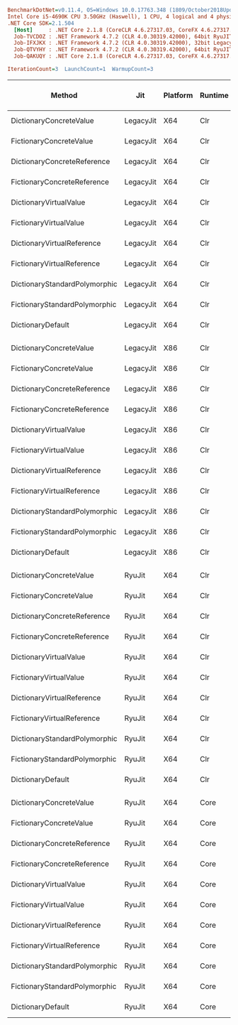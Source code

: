 ``` ini

BenchmarkDotNet=v0.11.4, OS=Windows 10.0.17763.348 (1809/October2018Update/Redstone5)
Intel Core i5-4690K CPU 3.50GHz (Haswell), 1 CPU, 4 logical and 4 physical cores
.NET Core SDK=2.1.504
  [Host]     : .NET Core 2.1.8 (CoreCLR 4.6.27317.03, CoreFX 4.6.27317.03), 64bit RyuJIT
  Job-TVCDOZ : .NET Framework 4.7.2 (CLR 4.0.30319.42000), 64bit RyuJIT-v4.7.3362.0
  Job-IFXJKX : .NET Framework 4.7.2 (CLR 4.0.30319.42000), 32bit LegacyJIT-v4.7.3362.0
  Job-QTVYHY : .NET Framework 4.7.2 (CLR 4.0.30319.42000), 64bit RyuJIT-v4.7.3362.0
  Job-QAKUQY : .NET Core 2.1.8 (CoreCLR 4.6.27317.03, CoreFX 4.6.27317.03), 64bit RyuJIT

IterationCount=3  LaunchCount=1  WarmupCount=3  

```
|                        Method |       Jit | Platform | Runtime |        Mean |       Error |     StdDev | Ratio | RatioSD | Gen 0/1k Op | Gen 1/1k Op | Gen 2/1k Op | Allocated Memory/Op |
|------------------------------ |---------- |--------- |-------- |------------:|------------:|-----------:|------:|--------:|------------:|------------:|------------:|--------------------:|
|       DictionaryConcreteValue | LegacyJit |      X64 |     Clr |   186.14 us |  22.6043 us |  1.2390 us |  1.19 |    0.01 |     21.7285 |           - |           - |            68.04 KB |
|       FictionaryConcreteValue | LegacyJit |      X64 |     Clr |   105.27 us |  17.7096 us |  0.9707 us |  0.67 |    0.00 |     23.1934 |           - |           - |            71.67 KB |
|   DictionaryConcreteReference | LegacyJit |      X64 |     Clr |   155.98 us |  19.4114 us |  1.0640 us |  1.00 |    0.00 |     21.7285 |           - |           - |            68.04 KB |
|   FictionaryConcreteReference | LegacyJit |      X64 |     Clr |   154.94 us |   9.9714 us |  0.5466 us |  0.99 |    0.00 |     23.1934 |           - |           - |            71.68 KB |
|        DictionaryVirtualValue | LegacyJit |      X64 |     Clr |   158.36 us |   5.6729 us |  0.3110 us |  1.02 |    0.01 |     21.7285 |           - |           - |            68.04 KB |
|        FictionaryVirtualValue | LegacyJit |      X64 |     Clr |   158.00 us |   4.6316 us |  0.2539 us |  1.01 |    0.01 |     23.1934 |           - |           - |            71.86 KB |
|    DictionaryVirtualReference | LegacyJit |      X64 |     Clr |   153.93 us |   7.1673 us |  0.3929 us |  0.99 |    0.00 |     21.7285 |           - |           - |            68.04 KB |
|    FictionaryVirtualReference | LegacyJit |      X64 |     Clr |   152.37 us |   2.2134 us |  0.1213 us |  0.98 |    0.01 |     23.1934 |           - |           - |            71.68 KB |
| DictionaryStandardPolymorphic | LegacyJit |      X64 |     Clr | 1,290.53 us |  20.0743 us |  1.1003 us |  8.27 |    0.05 |   1019.5313 |           - |           - |          3137.04 KB |
| FictionaryStandardPolymorphic | LegacyJit |      X64 |     Clr | 1,357.88 us |  48.9877 us |  2.6852 us |  8.71 |    0.07 |   1021.4844 |           - |           - |          3140.75 KB |
|             DictionaryDefault | LegacyJit |      X64 |     Clr | 1,307.99 us | 190.6574 us | 10.4506 us |  8.39 |    0.04 |   1019.5313 |           - |           - |          3137.04 KB |
|                               |           |          |         |             |             |            |       |         |             |             |             |                     |
|       DictionaryConcreteValue | LegacyJit |      X86 |     Clr |   136.24 us |   4.9382 us |  0.2707 us |  1.02 |    0.01 |     17.0898 |           - |           - |            53.01 KB |
|       FictionaryConcreteValue | LegacyJit |      X86 |     Clr |   113.72 us |   6.2395 us |  0.3420 us |  0.85 |    0.01 |     17.9443 |           - |           - |            55.73 KB |
|   DictionaryConcreteReference | LegacyJit |      X86 |     Clr |   134.06 us |  27.7420 us |  1.5206 us |  1.00 |    0.00 |     17.0898 |           - |           - |               53 KB |
|   FictionaryConcreteReference | LegacyJit |      X86 |     Clr |   135.35 us |  49.0213 us |  2.6870 us |  1.01 |    0.01 |     17.8223 |           - |           - |            55.73 KB |
|        DictionaryVirtualValue | LegacyJit |      X86 |     Clr |   136.67 us |  23.7425 us |  1.3014 us |  1.02 |    0.01 |     17.0898 |           - |           - |            53.01 KB |
|        FictionaryVirtualValue | LegacyJit |      X86 |     Clr |   135.01 us |  24.9682 us |  1.3686 us |  1.01 |    0.01 |     17.8223 |           - |           - |            55.73 KB |
|    DictionaryVirtualReference | LegacyJit |      X86 |     Clr |   133.81 us |  28.8717 us |  1.5826 us |  1.00 |    0.02 |     17.0898 |           - |           - |               53 KB |
|    FictionaryVirtualReference | LegacyJit |      X86 |     Clr |   133.72 us |  18.7823 us |  1.0295 us |  1.00 |    0.02 |     17.8223 |           - |           - |            55.73 KB |
| DictionaryStandardPolymorphic | LegacyJit |      X86 |     Clr | 1,107.12 us | 179.0231 us |  9.8129 us |  8.26 |    0.16 |    640.6250 |           - |           - |          1970.96 KB |
| FictionaryStandardPolymorphic | LegacyJit |      X86 |     Clr | 1,090.58 us | 221.7580 us | 12.1553 us |  8.14 |    0.18 |    640.6250 |           - |           - |          1973.69 KB |
|             DictionaryDefault | LegacyJit |      X86 |     Clr | 1,071.52 us | 175.7390 us |  9.6328 us |  7.99 |    0.04 |    640.6250 |           - |           - |          1970.96 KB |
|                               |           |          |         |             |             |            |       |         |             |             |             |                     |
|       DictionaryConcreteValue |    RyuJit |      X64 |     Clr |   161.60 us |  28.4170 us |  1.5576 us |  1.04 |    0.01 |     21.7285 |           - |           - |            68.04 KB |
|       FictionaryConcreteValue |    RyuJit |      X64 |     Clr |   104.25 us |  30.1597 us |  1.6532 us |  0.67 |    0.01 |     23.1934 |           - |           - |            71.67 KB |
|   DictionaryConcreteReference |    RyuJit |      X64 |     Clr |   155.97 us |   9.4143 us |  0.5160 us |  1.00 |    0.00 |     21.7285 |           - |           - |            68.04 KB |
|   FictionaryConcreteReference |    RyuJit |      X64 |     Clr |   153.73 us |  12.0887 us |  0.6626 us |  0.99 |    0.01 |     23.1934 |           - |           - |            71.68 KB |
|        DictionaryVirtualValue |    RyuJit |      X64 |     Clr |   159.51 us |  25.4327 us |  1.3941 us |  1.02 |    0.01 |     21.7285 |           - |           - |            68.04 KB |
|        FictionaryVirtualValue |    RyuJit |      X64 |     Clr |   159.68 us |  16.9988 us |  0.9318 us |  1.02 |    0.01 |     23.1934 |           - |           - |            71.86 KB |
|    DictionaryVirtualReference |    RyuJit |      X64 |     Clr |   153.70 us |   3.4283 us |  0.1879 us |  0.99 |    0.00 |     21.7285 |           - |           - |            68.04 KB |
|    FictionaryVirtualReference |    RyuJit |      X64 |     Clr |   152.00 us |   1.3076 us |  0.0717 us |  0.97 |    0.00 |     23.1934 |           - |           - |            71.68 KB |
| DictionaryStandardPolymorphic |    RyuJit |      X64 |     Clr | 1,283.76 us |  42.5274 us |  2.3311 us |  8.23 |    0.04 |   1019.5313 |           - |           - |          3137.04 KB |
| FictionaryStandardPolymorphic |    RyuJit |      X64 |     Clr | 1,370.40 us |  96.4697 us |  5.2878 us |  8.79 |    0.06 |   1021.4844 |           - |           - |          3140.75 KB |
|             DictionaryDefault |    RyuJit |      X64 |     Clr | 1,249.99 us |  21.6947 us |  1.1892 us |  8.01 |    0.03 |   1019.5313 |           - |           - |          3137.04 KB |
|                               |           |          |         |             |             |            |       |         |             |             |             |                     |
|       DictionaryConcreteValue |    RyuJit |      X64 |    Core |   148.21 us |   2.0271 us |  0.1111 us |  1.01 |    0.00 |     21.7285 |           - |           - |            68.04 KB |
|       FictionaryConcreteValue |    RyuJit |      X64 |    Core |    89.44 us |   1.8378 us |  0.1007 us |  0.61 |    0.00 |     23.1934 |           - |           - |            71.66 KB |
|   DictionaryConcreteReference |    RyuJit |      X64 |    Core |   146.65 us |   3.9348 us |  0.2157 us |  1.00 |    0.00 |     21.7285 |           - |           - |            68.02 KB |
|   FictionaryConcreteReference |    RyuJit |      X64 |    Core |   141.33 us |   1.5955 us |  0.0875 us |  0.96 |    0.00 |     23.1934 |           - |           - |            71.66 KB |
|        DictionaryVirtualValue |    RyuJit |      X64 |    Core |   148.44 us |   3.1039 us |  0.1701 us |  1.01 |    0.00 |     21.7285 |           - |           - |            68.04 KB |
|        FictionaryVirtualValue |    RyuJit |      X64 |    Core |   143.90 us |   2.4010 us |  0.1316 us |  0.98 |    0.00 |     23.1934 |           - |           - |            71.69 KB |
|    DictionaryVirtualReference |    RyuJit |      X64 |    Core |   154.13 us |  34.6282 us |  1.8981 us |  1.05 |    0.01 |     21.7285 |           - |           - |            68.02 KB |
|    FictionaryVirtualReference |    RyuJit |      X64 |    Core |   144.23 us |  89.6366 us |  4.9133 us |  0.98 |    0.03 |     23.1934 |           - |           - |            71.66 KB |
| DictionaryStandardPolymorphic |    RyuJit |      X64 |    Core |   145.10 us |   0.5786 us |  0.0317 us |  0.99 |    0.00 |     39.7949 |           - |           - |           124.17 KB |
| FictionaryStandardPolymorphic |    RyuJit |      X64 |    Core |   158.18 us |   3.8882 us |  0.2131 us |  1.08 |    0.00 |     41.5039 |           - |           - |           127.82 KB |
|             DictionaryDefault |    RyuJit |      X64 |    Core |   145.37 us |   1.8228 us |  0.0999 us |  0.99 |    0.00 |     39.7949 |           - |           - |           124.17 KB |

